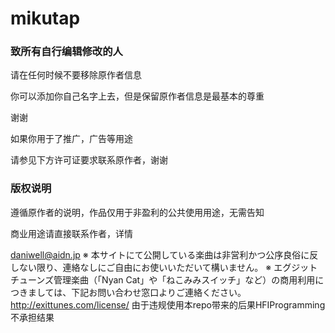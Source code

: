#
# mikutap


### 致所有自行编辑修改的人
请在任何时候不要移除原作者信息

你可以添加你自己名字上去，但是保留原作者信息是最基本的尊重

谢谢

如果你用于了推广，广告等用途

请参见下方许可证要求联系原作者，谢谢


### 版权说明
遵循原作者的说明，作品仅用于非盈利的公共使用用途，无需告知

商业用途请直接联系作者，详情

daniwell@aidn.jp
※ 本サイトにて公開している楽曲は非営利かつ公序良俗に反しない限り、連絡なしにご自由にお使いいただいて構いません。
※ エグジットチューンズ管理楽曲（「Nyan Cat」や「ねこみみスイッチ」など）の商用利用につきましては、下記お問い合わせ窓口よりご連絡ください。
http://exittunes.com/license/
由于违规使用本repo带来的后果HFIProgramming不承担结果
